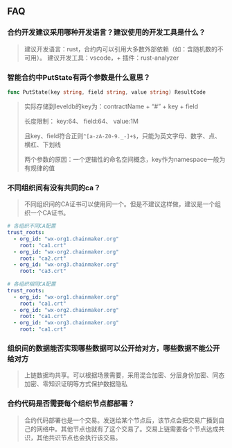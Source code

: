 
## FAQ
### 合约开发建议采用哪种开发语言？建议使用的开发工具是什么？

> 建议开发语言：rust，合约内可以引用大多数外部依赖（如：含随机数的不可用）。
> 建议开发工具：vscode，+  插件：rust-analyzer 

### 智能合约中PutState有两个参数是什么意思？

```go
func PutState(key string, field string, value string) ResultCode
```

> 
> 实际存储到leveldb的key为：contractName + “#” + key + field
> 
> 长度限制： key:64、  field:64、 value:1M
> 
> 且key、field符合正则`^[a-zA-Z0-9._-]+$`，只能为英文字母、数字、点、横杠、下划线
> 
> 两个参数的原因：一个逻辑性的命名空间概念，key作为namespace一般为有规律的值

### 不同组织间有没有共同的ca？

> 不同组织间的CA证书可以使用同一个。但是不建议这样做，建议是一个组织一个CA证书。

```yml
# 各组织不同CA配置
trust_roots:
  - org_id: "wx-org1.chainmaker.org"
    root: "ca1.crt"
  - org_id: "wx-org2.chainmaker.org"
    root: "ca2.crt"
  - org_id: "wx-org3.chainmaker.org"
    root: "ca3.crt"
    
# 各组织相同CA配置
trust_roots:
  - org_id: "wx-org1.chainmaker.org"
    root: "ca1.crt"
  - org_id: "wx-org2.chainmaker.org"
    root: "ca1.crt"
  - org_id: "wx-org3.chainmaker.org"
    root: "ca1.crt"
```

### 组织间的数据能否实现哪些数据可以公开给对方，哪些数据不能公开给对方

> 上链数据均共享。可以根据场景需要，采用混合加密、分层身份加密、同态加密、零知识证明等方式保护数据隐私

### 合约代码是否需要每个组织节点都部署？

> 合约代码部署也是一个交易。发送给某个节点后，该节点会把交易广播到自己的网络中。其他节点也就有了这个交易了。交易上链需要各个节点达成共识，其他共识节点也会执行该交易。

